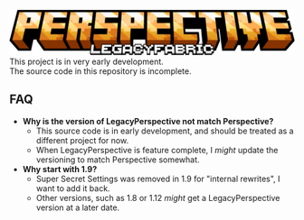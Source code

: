 ![Perspective (LegacyFabric)](https://raw.githubusercontent.com/MCLegoMan/Legacy-Perspective/master/docs/img/titles/legacyfabric.png)
This project is in very early development.  
The source code in this repository is incomplete.  

## FAQ  
- **Why is the version of LegacyPerspective not match Perspective?**  
  - This source code is in early development, and should be treated as a different project for now.  
  - When LegacyPerspective is feature complete, I *might* update the versioning to match Perspective somewhat.  
- **Why start with 1.9?**  
  - Super Secret Settings was removed in 1.9 for "internal rewrites", I want to add it back.  
  - Other versions, such as 1.8 or 1.12 *might* get a LegacyPerspective version at a later date.  
